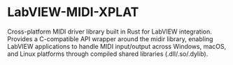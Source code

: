 # LabVIEW-MIDI-XPLAT
Cross-platform MIDI driver library built in Rust for LabVIEW integration. Provides a C-compatible API wrapper around the midir library, enabling LabVIEW applications to handle MIDI input/output across Windows, macOS, and Linux platforms through compiled shared libraries (.dll/.so/.dylib).
